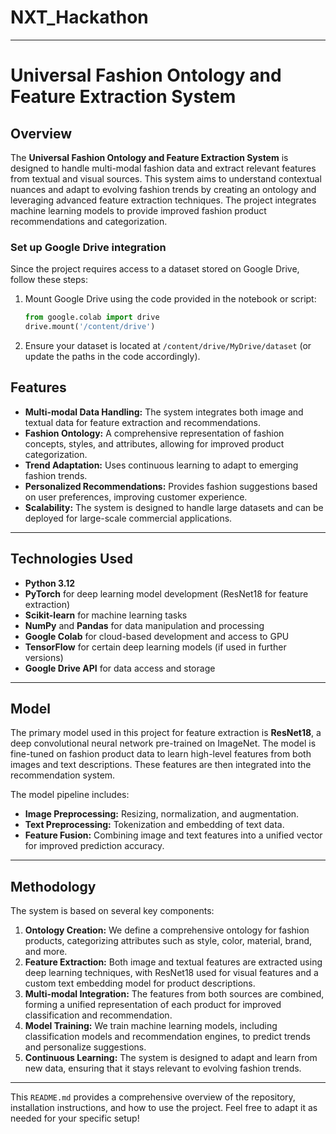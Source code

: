 # NXT_Hackathon
---

# Universal Fashion Ontology and Feature Extraction System

## Overview
The **Universal Fashion Ontology and Feature Extraction System** is designed to handle multi-modal fashion data and extract relevant features from textual and visual sources. This system aims to understand contextual nuances and adapt to evolving fashion trends by creating an ontology and leveraging advanced feature extraction techniques. The project integrates machine learning models to provide improved fashion product recommendations and categorization.

### Set up Google Drive integration

Since the project requires access to a dataset stored on Google Drive, follow these steps:
1. Mount Google Drive using the code provided in the notebook or script:
   ```python
   from google.colab import drive
   drive.mount('/content/drive')
   ```
2. Ensure your dataset is located at `/content/drive/MyDrive/dataset` (or update the paths in the code accordingly).

## Features
- **Multi-modal Data Handling:** The system integrates both image and textual data for feature extraction and recommendations.
- **Fashion Ontology:** A comprehensive representation of fashion concepts, styles, and attributes, allowing for improved product categorization.
- **Trend Adaptation:** Uses continuous learning to adapt to emerging fashion trends.
- **Personalized Recommendations:** Provides fashion suggestions based on user preferences, improving customer experience.
- **Scalability:** The system is designed to handle large datasets and can be deployed for large-scale commercial applications.

---

## Technologies Used
- **Python 3.12**
- **PyTorch** for deep learning model development (ResNet18 for feature extraction)
- **Scikit-learn** for machine learning tasks
- **NumPy** and **Pandas** for data manipulation and processing
- **Google Colab** for cloud-based development and access to GPU
- **TensorFlow** for certain deep learning models (if used in further versions)
- **Google Drive API** for data access and storage
---

## Model

The primary model used in this project for feature extraction is **ResNet18**, a deep convolutional neural network pre-trained on ImageNet. The model is fine-tuned on fashion product data to learn high-level features from both images and text descriptions. These features are then integrated into the recommendation system.

The model pipeline includes:
- **Image Preprocessing:** Resizing, normalization, and augmentation.
- **Text Preprocessing:** Tokenization and embedding of text data.
- **Feature Fusion:** Combining image and text features into a unified vector for improved prediction accuracy.

---

## Methodology

The system is based on several key components:
1. **Ontology Creation:** We define a comprehensive ontology for fashion products, categorizing attributes such as style, color, material, brand, and more.
2. **Feature Extraction:** Both image and textual features are extracted using deep learning techniques, with ResNet18 used for visual features and a custom text embedding model for product descriptions.
3. **Multi-modal Integration:** The features from both sources are combined, forming a unified representation of each product for improved classification and recommendation.
4. **Model Training:** We train machine learning models, including classification models and recommendation engines, to predict trends and personalize suggestions.
5. **Continuous Learning:** The system is designed to adapt and learn from new data, ensuring that it stays relevant to evolving fashion trends.

---

This `README.md` provides a comprehensive overview of the repository, installation instructions, and how to use the project. Feel free to adapt it as needed for your specific setup!

